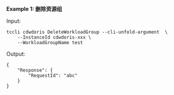 **Example 1: 删除资源组**



Input: 

```
tccli cdwdoris DeleteWorkloadGroup --cli-unfold-argument  \
    --InstanceId cdwdoris-xxx \
    --WorkloadGroupName test
```

Output: 
```
{
    "Response": {
        "RequestId": "abc"
    }
}
```

